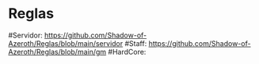 # Reglas

#Servidor: https://github.com/Shadow-of-Azeroth/Reglas/blob/main/servidor
#Staff: https://github.com/Shadow-of-Azeroth/Reglas/blob/main/gm
#HardCore:
 
